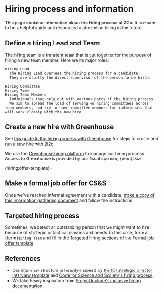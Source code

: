 # Hiring process and information

This page contains information about the hiring process at 2i2c.
It is meant to be a helpful guide and resources to streamline hiring in the future.

## Define a Hiring Lead and Team

The hiring team is a transient team that is put together for the purpose of hiring a new team member.
Here are its major roles:

```{glossary}
Hiring Lead
  The Hiring Lead oversees the hiring process for a candidate.
  They are usually the direct supervisor of the person to be hired.

Hiring Committee
Hiring Team
Hiring Team Members
  Individuals that help out with various parts of the hiring process.
  We aim to spread the load of serving on hiring committees across team members, and try to have committee members for individuals that will work closely with the new hire.
```

## Create a new hire with Greenhouse

See [this guide to the hiring process with Greenhouse](https://docs.google.com/document/d/1pB2rkwKPOoHqnfjGOZAg7zm9mh6aliTvNZF2z_8DFMo/edit?usp=sharing) for steps to create and run a new hire with 2i2c.

We use the [Greenhouse hiring platform](https://greenhouse.com) to manage our hiring process.
Access to Greenhouse is provided by our fiscal sponsor, {term}`CS&S`.

(hiring:offer-template)=
## Make a formal job offer for CS&S

Once we've reached informal agreement with a candidate, [make a copy of this information gathering document](https://docs.google.com/document/d/1TYqm85Z2kovDSwcGlzGCeqa1NHtRi4Mcpg3JGjAYhTs/edit?usp=sharing) and follow the instructions.

## Targeted hiring process

Sometimes, we detect an outstanding person that we might want to hire because of strategic or tactical reasons and needs.
In this case, form a {term}`Hiring Team` and fill in the Targeted hiring sections of the [Formal job offer template](hiring:offer-template).

## References

- Our interview structure is heavily-inspired by [the IOI strategic director interview template](https://docs.google.com/document/d/1q9tfzu5VRi6kW4A5JLOF7CXHzVNJQE502q68BmfRUjs/edit) and [Code for Science and Society's hiring process](https://docs.google.com/document/d/12IgSVi2UMfW3PPHkK3iPESghM2kgZ_E-4mYhOzO1JRo/edit).
- We take heavy inspiration from [Project Include's inclusive hiring documentation](https://projectinclude.org/hiring).
